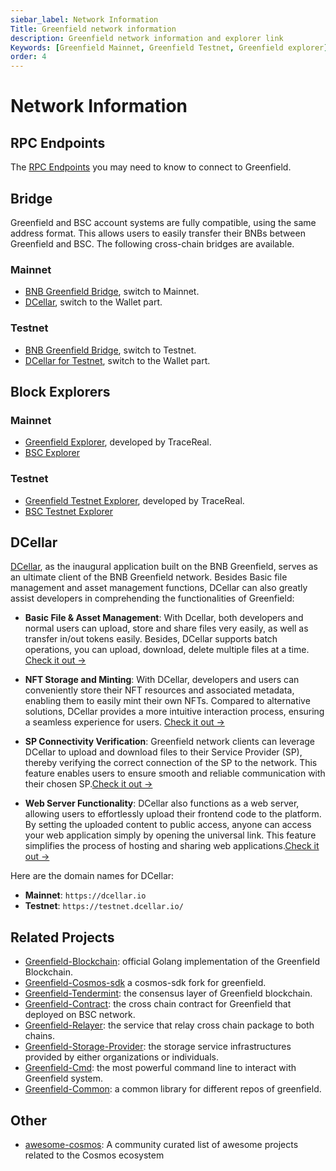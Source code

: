 ```yaml
---
siebar_label: Network Information 
Title: Greenfield network information
description: Greenfield network information and explorer link
Keywords: [Greenfield Mainnet, Greenfield Testnet, Greenfield explorer]
order: 4
---
```


# Network Information

## RPC Endpoints
The [RPC Endpoints](../../api/endpoints.md) you may need to know to connect to Greenfield.

## Bridge

Greenfield and BSC account systems are fully compatible, using the same address format. This allows users to easily
transfer their BNBs between Greenfield and BSC. The following cross-chain bridges are available.

### Mainnet
- [BNB Greenfield Bridge](https://greenfield.bnbchain.org/en/bridge), switch to Mainnet.
- [DCellar](https://dcellar.io), switch to the Wallet part.

### Testnet
- [BNB Greenfield Bridge](https://greenfield.bnbchain.org/en/bridge), switch to Testnet.
- [DCellar for Testnet](https://testnet.dcellar.io/), switch to the Wallet part.

## Block Explorers

### Mainnet
- [Greenfield Explorer](https://greenfieldscan.com), developed by TraceReal.
- [BSC Explorer](https://bscscan.com/)

### Testnet
- [Greenfield Testnet Explorer](https://testnet.greenfieldscan.com/), developed by TraceReal.
- [BSC Testnet Explorer](https://testnet.bscscan.com)

## DCellar
[DCellar](https://dcellar.io), as the inaugural application built on the BNB Greenfield, serves as an ultimate client of
the BNB Greenfield network. Besides Basic file management and asset management functions, DCellar can also greatly
assist developers in comprehending the functionalities of Greenfield:

- **Basic File & Asset Management**: With Dcellar, both developers and normal users can upload, store and share files very
  easily, as well as transfer in/out tokens easily. Besides, DCellar supports batch operations, you can upload, download,
  delete multiple files at a time. [Check it out →](https://docs.nodereal.io/docs/dcellar-get-started)

- **NFT Storage and Minting**: With DCellar, developers and users can conveniently store their NFT resources and associated
  metadata, enabling them to easily mint their own NFTs. Compared to alternative solutions, DCellar provides a more
  intuitive interaction process, ensuring a seamless experience for users. [Check it out →](https://docs.nodereal.io/docs/dcellar-as-developer-tool#nft-metadata-and-medium-storage)

- **SP Connectivity Verification**: Greenfield network clients can leverage DCellar to upload and download files to their
  Service Provider (SP), thereby verifying the correct connection of the SP to the network. This feature enables users
  to ensure smooth and reliable communication with their chosen SP.[Check it out →](https://docs.nodereal.io/docs/dcellar-as-developer-tool#nft-metadata-and-medium-storage)

- **Web Server Functionality**: DCellar also functions as a web server, allowing users to effortlessly upload their frontend
  code to the platform. By setting the uploaded content to public access, anyone can access your web application simply
  by opening the universal link. This feature simplifies the process of hosting and sharing web applications.[Check it out →](https://docs.nodereal.io/docs/dcellar-as-developer-tool#web-hosting)

Here are the domain names for DCellar:
- **Mainnet**: `https://dcellar.io`
- **Testnet**: `https://testnet.dcellar.io/`

## Related Projects

- [Greenfield-Blockchain](https://github.com/bnb-chain/greenfield): official Golang implementation of the Greenfield Blockchain.
- [Greenfield-Cosmos-sdk](https://github.com/bnb-chain/greenfield-cosmos-sdk) a cosmos-sdk fork for greenfield.
- [Greenfield-Tendermint](https://github.com/bnb-chain/greenfield-tendermint): the consensus layer of Greenfield blockchain.
- [Greenfield-Contract](https://github.com/bnb-chain/greenfield-contracts): the cross chain contract for Greenfield that deployed on BSC network.
- [Greenfield-Relayer](https://github.com/bnb-chain/greenfield-relayer): the service that relay cross chain package to both chains.
- [Greenfield-Storage-Provider](https://github.com/bnb-chain/greenfield-storage-provider): the storage service infrastructures provided by either organizations or individuals.
- [Greenfield-Cmd](https://github.com/bnb-chain/greenfield-cmd): the most powerful command line to interact with Greenfield system.
- [Greenfield-Common](https://github.com/bnb-chain/greenfield-common): a common library for different repos of greenfield.

## Other

- [awesome-cosmos](https://github.com/cosmos/awesome-cosmos): A community curated list of awesome projects related to the Cosmos ecosystem
